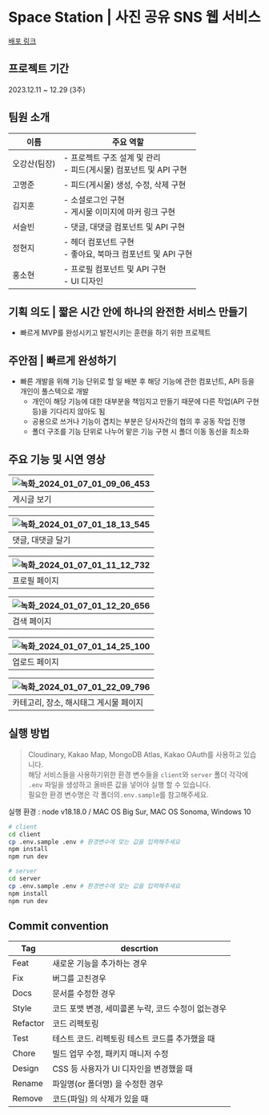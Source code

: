 # Space Station | 사진 공유 SNS 웹 서비스

[배포 링크](http://kdt-sw-7-team03.elicecoding.com/)

## 프로젝트 기간
2023.12.11 ~ 12.29 (3주)

## 팀원 소개  
| 이름 | 주요 역할 |
|------|----------|
|오강산(팀장)|- 프로젝트 구조 설계 및 관리<br/>- 피드(게시물) 컴포넌트 및 API 구현|
|고명준|- 피드(게시물) 생성, 수정, 삭제 구현|
|김지훈|- 소셜로그인 구현<br/>- 게시물 이미지에 마커 링크 구현|
|서슬빈|- 댓글, 대댓글 컴포넌트 및 API 구현|
|정현지|- 헤더 컴포넌트 구현<br/>- 좋아요, 북마크 컴포넌트 및 API 구현|
|홍소현|- 프로필 컴포넌트 및 API 구현<br/> - UI 디자인|

## 기획 의도 | 짧은 시간 안에 하나의 완전한 서비스 만들기
- 빠르게 MVP를 완성시키고 발전시키는 훈련을 하기 위한 프로젝트

## 주안점 | 빠르게 완성하기
- 빠른 개발을 위해 기능 단위로 할 일 배분 후 해당 기능에 관한 컴포넌트, API 등을 개인이 풀스텍으로 개발
  - 개인이 해당 기능에 대한 대부분을 책임지고 만들기 때문에 다른 작업(API 구현 등)을 기다리지 않아도 됨
  - 공용으로 쓰거나 기능이 겹치는 부분은 당사자간의 협의 후 공동 작업 진행
  - 폴더 구조를 기능 단위로 나누어 맡은 기능 구현 시 폴더 이동 동선을 최소화


## 주요 기능 및 시연 영상
|![녹화_2024_01_07_01_09_06_453](https://github.com/ggsno/spacestation/assets/46833758/d419fee3-9361-484f-80cb-0c9b6378fbd3)|
|--|
|게시글 보기 |

|![녹화_2024_01_07_01_18_13_545](https://github.com/ggsno/spacestation/assets/46833758/0eff0c93-c37c-4475-98ea-2ae03ff191ff)|
|-|
|댓글, 대댓글 달기|

|![녹화_2024_01_07_01_11_12_732](https://github.com/ggsno/spacestation/assets/46833758/877164da-6c7f-4f2f-8a18-3be137c2c80d)|
|-|
|프로필 페이지|

|![녹화_2024_01_07_01_12_20_656](https://github.com/ggsno/spacestation/assets/46833758/9f9d7938-a2d1-4c15-b882-4acf965218df)|
|-|
|검색 페이지|

|![녹화_2024_01_07_01_14_25_100](https://github.com/ggsno/spacestation/assets/46833758/b7c3f1d1-f1aa-467d-b486-fabaf59691ce)|
|-|
|업로드 페이지|

|![녹화_2024_01_07_01_22_09_796](https://github.com/ggsno/spacestation/assets/46833758/cefb0374-db45-4132-af2d-cc3a2905fbfb)|
|-|
|카테고리, 장소, 해시태그 게시물 페이지|

## 실행 방법
> Cloudinary, Kakao Map, MongoDB Atlas, Kakao OAuth를 사용하고 있습니다.<br />
> 해당 서비스들을 사용하기위한 환경 변수들을 ```client```와 ```server``` 폴더 각각에 ```.env``` 파일을 생성하고 올바른 값을 넣어야 실행 할 수 있습니다.<br/>
> 필요한 환경 변수명은 각 폴더의```.env.sample```를 참고해주세요.

실행 환경 : node v18.18.0 / MAC OS Big Sur, MAC OS Sonoma, Windows 10

```bash
# client
cd client
cp .env.sample .env # 환경변수에 맞는 값을 입력해주세요
npm install
npm run dev
```

```bash
# server
cd server
cp .env.sample .env # 환경변수에 맞는 값을 입력해주세요
npm install
npm run dev
```


## Commit convention 

| Tag | descrtion |
| ------ | ------ |
| Feat |  새로운 기능을 추가하는 경우 |
| Fix | 버그를 고친경우| 
| Docs | 문서를 수정한 경우| 
| Style | 코드 포맷 변경, 세미콜론 누락, 코드 수정이 없는경우| 
| Refactor | 코드 리펙토링| 
| Test | 테스트 코드. 리펙토링 테스트 코드를 추가했을 때| 
| Chore | 빌드 업무 수정, 패키지 매니저 수정| 
| Design | CSS 등 사용자가 UI 디자인을 변경했을 때| 
| Rename | 파일명(or 폴더명) 을 수정한 경우| 
| Remove | 코드(파일) 의 삭제가 있을 때| 


